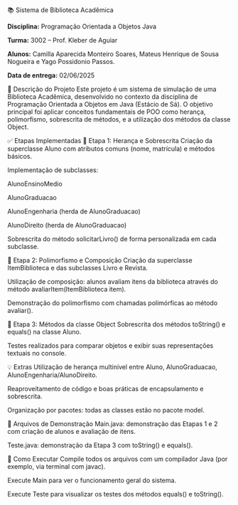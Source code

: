 📚 Sistema de Biblioteca Acadêmica

**Disciplina:** Programação Orientada a Objetos Java

**Turma:** 3002 – Prof. Kleber de Aguiar

**Alunos:** Camilla Aparecida Monteiro Soares, Mateus Henrique de Sousa Nogueira e Yago Possidonio Passos.

**Data de entrega:** 02/06/2025

📌 Descrição do Projeto
Este projeto é um sistema de simulação de uma Biblioteca Acadêmica, desenvolvido no contexto da disciplina de Programação Orientada a Objetos em Java (Estácio de Sá). O objetivo principal foi aplicar conceitos fundamentais de POO como herança, polimorfismo, sobrescrita de métodos, e a utilização dos métodos da classe Object.

✅ Etapas Implementadas
🧬 Etapa 1: Herança e Sobrescrita
Criação da superclasse Aluno com atributos comuns (nome, matrícula) e métodos básicos.

Implementação de subclasses:

AlunoEnsinoMedio

AlunoGraduacao

AlunoEngenharia (herda de AlunoGraduacao)

AlunoDireito (herda de AlunoGraduacao)

Sobrescrita do método solicitarLivro() de forma personalizada em cada subclasse.

🔄 Etapa 2: Polimorfismo e Composição
Criação da superclasse ItemBiblioteca e das subclasses Livro e Revista.

Utilização de composição: alunos avaliam itens da biblioteca através do método avaliarItem(ItemBiblioteca item).

Demonstração do polimorfismo com chamadas polimórficas ao método avaliar().

🧠 Etapa 3: Métodos da classe Object
Sobrescrita dos métodos toString() e equals() na classe Aluno.

Testes realizados para comparar objetos e exibir suas representações textuais no console.

💡 Extras
Utilização de herança multinível entre Aluno, AlunoGraduacao, AlunoEngenharia/AlunoDireito.

Reaproveitamento de código e boas práticas de encapsulamento e sobrescrita.

Organização por pacotes: todas as classes estão no pacote model.

🧪 Arquivos de Demonstração
Main.java: demonstração das Etapas 1 e 2 com criação de alunos e avaliação de itens.

Teste.java: demonstração da Etapa 3 com toString() e equals().

🚀 Como Executar
Compile todos os arquivos com um compilador Java (por exemplo, via terminal com javac).

Execute Main para ver o funcionamento geral do sistema.

Execute Teste para visualizar os testes dos métodos equals() e toString().
